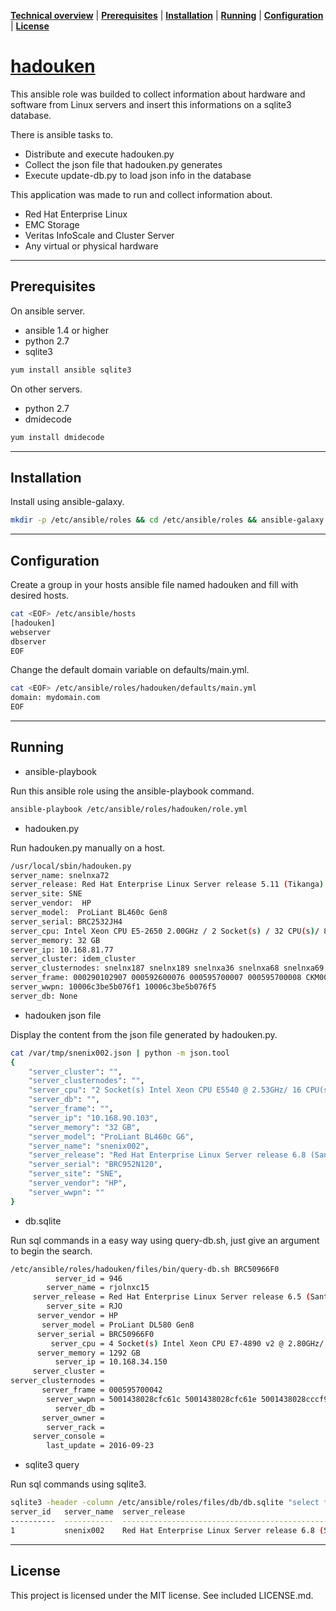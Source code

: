 **[Technical overview](#technical-overview)** |
**[Prerequisites](#prerequisites)** |
**[Installation](#installation)** |
**[Running](#running)** |
**[Configuration](#configuration)** |
**[License](#license)**

# [hadouken](https://github.com/kdiegorsantos/hadouken)

This ansible role was builded to collect information about hardware and software from Linux servers and insert this informations on a sqlite3 database.

There is ansible tasks to.

- Distribute and execute hadouken.py
- Collect the json file that hadouken.py generates
- Execute update-db.py to load json info in the database

This application was made to run and collect information about.

- Red Hat Enterprise Linux
- EMC Storage
- Veritas InfoScale and Cluster Server
- Any virtual or physical hardware

----

## Prerequisites

On ansible server.

- ansible 1.4 or higher
- python 2.7
- sqlite3

```bash
yum install ansible sqlite3
```

On other servers.

- python 2.7
- dmidecode

```bash
yum install dmidecode
``` 

----

## Installation

Install using ansible-galaxy.

```bash
mkdir -p /etc/ansible/roles && cd /etc/ansible/roles && ansible-galaxy install kdiegorsantos.hadouken
```

----

## Configuration

Create a group in your hosts ansible file named hadouken and fill with desired hosts.
```bash
cat <EOF> /etc/ansible/hosts
[hadouken]
webserver
dbserver
EOF
```

Change the default domain variable on defaults/main.yml.

```bash
cat <EOF> /etc/ansible/roles/hadouken/defaults/main.yml
domain: mydomain.com
EOF
```

----

## Running

- ansible-playbook

Run this ansible role using the ansible-playbook command.

```bash
ansible-playbook /etc/ansible/roles/hadouken/role.yml
```

- hadouken.py

Run hadouken.py manually on a host.

```bash
/usr/local/sbin/hadouken.py
server_name: snelnxa72 
server_release: Red Hat Enterprise Linux Server release 5.11 (Tikanga)
server_site: SNE
server_vendor:  HP
server_model:  ProLiant BL460c Gen8
server_serial: BRC2532JH4
server_cpu: Intel Xeon CPU E5-2650 2.00GHz / 2 Socket(s) / 32 CPU(s)/ 8 Core(s) per socket
server_memory: 32 GB 
server_ip: 10.168.81.77
server_cluster: idem_cluster 
server_clusternodes: snelnx187 snelnx189 snelnxa36 snelnxa68 snelnxa69 snelnxa70 snelnxa71 snelnxa72 snelnxa73
server_frame: 000290102907 000592600076 000595700007 000595700008 CKM00154803864
server_wwpn: 10006c3be5b076f1 10006c3be5b076f5 
server_db: None
```
- hadouken json file

Display the content from the json file generated by hadouken.py.

```bash
cat /var/tmp/snenix002.json | python -m json.tool
{
    "server_cluster": "",
    "server_clusternodes": "",
    "server_cpu": "2 Socket(s) Intel Xeon CPU E5540 @ 2.53GHz/ 16 CPU(s)/ 4 Core(s) per socket",
    "server_db": "",
    "server_frame": "",
    "server_ip": "10.168.90.103",
    "server_memory": "32 GB",
    "server_model": "ProLiant BL460c G6",
    "server_name": "snenix002",
    "server_release": "Red Hat Enterprise Linux Server release 6.8 (Santiago)",
    "server_serial": "BRC952N120",
    "server_site": "SNE",
    "server_vendor": "HP",
    "server_wwpn": ""
}
```

- db.sqlite

Run sql commands in a easy way using query-db.sh, just give an argument to begin the search.

```bash
/etc/ansible/roles/hadouken/files/bin/query-db.sh BRC50966F0
          server_id = 946
        server_name = rjolnxc15
     server_release = Red Hat Enterprise Linux Server release 6.5 (Santiago)
        server_site = RJO
      server_vendor = HP
       server_model = ProLiant DL580 Gen8
      server_serial = BRC50966F0
         server_cpu = 4 Socket(s) Intel Xeon CPU E7-4890 v2 @ 2.80GHz/ 120 CPU(s)/ 15 Core(s) per socket
      server_memory = 1292 GB
          server_ip = 10.168.34.150
     server_cluster = 
server_clusternodes = 
       server_frame = 000595700042
        server_wwpn = 5001438028cfc61c 5001438028cfc61e 5001438028cccf94 5001438028cccf96
          server_db = 
       server_owner = 
        server_rack = 
     server_console = 
        last_update = 2016-09-23
```

- sqlite3 query

Run sql commands using sqlite3.

```bash
sqlite3 -header -column /etc/ansible/roles/files/db/db.sqlite "select * from info where server_name = 'snelnxa72'"
server_id   server_name  server_release                                          server_site  server_vendor  server_model        server_serial  server_cpu                                                                   server_memory  server_ip      server_cluster  server_clusternodes  server_frame  server_wwpn  server_db   server_owner  server_rack  server_console  last_update
----------  -----------  ------------------------------------------------------  -----------  -------------  ------------------  -------------  ---------------------------------------------------------------------------  -------------  -------------  --------------  -------------------  ------------  -----------  ----------  ------------  -----------  --------------  -----------
1           snenix002    Red Hat Enterprise Linux Server release 6.8 (Santiago)  SNE          HP             ProLiant BL460c G6  BRC952N120     2 Socket(s) Intel Xeon CPU E5540 @ 2.53GHz/ 16 CPU(s)/ 4 Core(s) per socket  32 GB          10.168.90.103                                                                                                                         2016-09-23 
```

----

## License

This project is licensed under the MIT license. See included LICENSE.md.


